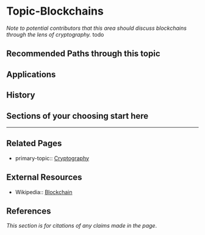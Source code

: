 # Topic-Blockchains
*Note to potential contributors that this area should discuss blockchains through the lens of cryptography.*
todo

## Recommended Paths through this topic

## Applications

## History

## Sections of your choosing start here


---
## Related Pages
- primary-topic:: [Cryptography](https://wiki.uncloak.com/Cryptography)

## External Resources
- Wikipedia:: [Blockchain](https://en.wikipedia.org/wiki/Blockchain)

## References
*This section is for citations of any claims made in the page*.
